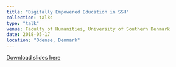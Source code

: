 ```yaml
---
title: "Digitally Empowered Education in SSH"
collection: talks
type: "talk"
venue: Faculty of Humanities, University of Southern Denmark
date: 2018-05-17
location: "Odense, Denmark"
---
```


[Download slides here](http://knielbo.github.io/files/kln_sdu_may18.pdf)
